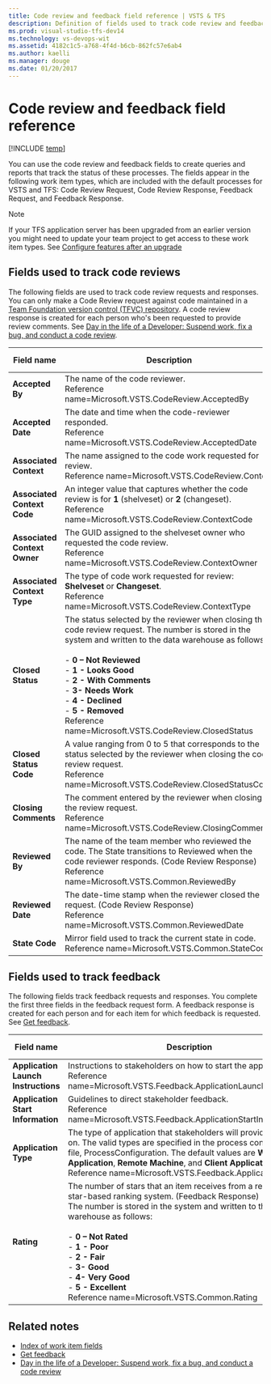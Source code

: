 ```yaml
---
title: Code review and feedback field reference | VSTS & TFS
description: Definition of fields used to track code review and feedback requests and responses for Visual Studio Team Services (VSTS) and Team Foundation Server 
ms.prod: visual-studio-tfs-dev14
ms.technology: vs-devops-wit
ms.assetid: 4182c1c5-a768-4f4d-b6cb-862fc57e6ab4
ms.author: kaelli
ms.manager: douge
ms.date: 01/20/2017
---
```


# Code review and feedback field reference

[!INCLUDE [temp](../_shared/dev15-version-header.md)]


You can use the code review and feedback fields to create queries and reports that track the status of these processes. The fields appear in the following work item types, which are included with the default processes for VSTS and TFS: Code Review Request, Code Review Response, Feedback Request, and Feedback Response.  
  
> [!NOTE]  
>  If your TFS application server has been upgraded from an earlier version you might need to update your team project to get access to these work item types. See [Configure features after an upgrade](../customize/configure-features-after-upgrade.md)  
  
##  <a name="codereviews"></a> Fields used to track code reviews  
 The following fields are used to track code review requests and responses. You can only make a Code Review request against code maintained in a [Team Foundation version control (TFVC) repository](../../tfvc/overview.md). A code review response is created for each person who's been requested to provide review comments. See [Day in the life of a Developer: Suspend work, fix a bug, and conduct a code review](../../tfvc/day-life-alm-developer-suspend-work-fix-bug-conduct-code-review.md).  
  
|**Field name**|**Description**|**Data type**|  
|--------------|---------------|-------------|  
|**Accepted By**|The name of the code reviewer.<br/>Reference name=Microsoft.VSTS.CodeReview.AcceptedBy|String|  
|**Accepted Date**|The date and time when the code-reviewer responded.<br/>Reference name=Microsoft.VSTS.CodeReview.AcceptedDate|DateTime|  
|**Associated Context**|The name assigned to the code work requested for review.<br/>Reference name=Microsoft.VSTS.CodeReview.Context|String|  
|**Associated Context Code**|An integer value that captures whether the code review is for **1** (shelveset) or **2** (changeset).<br/>Reference name=Microsoft.VSTS.CodeReview.ContextCode|Integer|  
|**Associated Context Owner**|The GUID assigned to the shelveset owner who requested the code review.<br/>Reference name=Microsoft.VSTS.CodeReview.ContextOwner|String|  
|**Associated Context Type**|The type of code work requested for review: **Shelveset** or **Changeset**.<br/>Reference name=Microsoft.VSTS.CodeReview.ContextType|String|  
|**Closed Status**|The status selected by the reviewer when closing the code review request. The number is stored in the system and written to the data warehouse as follows:<br /><br /> -   **0 – Not Reviewed**<br />-   **1 - Looks Good**<br />-   **2 - With Comments**<br />-   **3- Needs Work**<br />-   **4 - Declined**<br />-   **5 - Removed**<br/>Reference name=Microsoft.VSTS.CodeReview.ClosedStatus|String|  
|**Closed Status Code**|A value ranging from 0 to 5 that corresponds to the status selected by the reviewer when closing the code review request.<br/>Reference name=Microsoft.VSTS.CodeReview.ClosedStatusCode|Integer|  
|**Closing Comments**|The comment entered by the reviewer when closing the review request.<br/>Reference name=Microsoft.VSTS.CodeReview.ClosingComment|String|  
|**Reviewed By**|The name of the team member who reviewed the code. The State transitions to Reviewed when the code reviewer responds. (Code Review Response)<br/>Reference name=Microsoft.VSTS.Common.ReviewedBy|String|  
|**Reviewed Date**|The date-time stamp when the reviewer closed the request. (Code Review Response)<br/>Reference name=Microsoft.VSTS.Common.ReviewedDate|Date-Time|  
|**State Code**|Mirror field used to track the current state in code.<br/>Reference name=Microsoft.VSTS.Common.StateCode|Integer|  
  
##  <a name="feedback"></a> Fields used to track feedback  
 The following fields track feedback requests and responses. You complete the first three fields in the feedback request form. A feedback response is created for each person and for each item for which feedback is requested. See [Get feedback](../connect/get-feedback.md).  
  
|**Field name**|**Description**|**Data type**|  
|--------------------|---------------------|-------------------|  
|**Application Launch Instructions**|Instructions to stakeholders on how to start the application.<br/>Reference name=Microsoft.VSTS.Feedback.ApplicationLaunchInstructions|HTML|  
|**Application Start Information**|Guidelines to direct stakeholder feedback.<br/>Reference name=Microsoft.VSTS.Feedback.ApplicationStartInformation|PlainText|  
|**Application Type**|The type of application that stakeholders will provide feedback on. The valid types are specified in the process configuration file, ProcessConfiguration. The default values are **Web Application**, **Remote Machine**, and **Client Application**.<br/>Reference name=Microsoft.VSTS.Feedback.ApplicationType|String|  
|**Rating**|The number of stars that an item receives from a reviewer in a star-based ranking system. (Feedback Response)<br /> The number is stored in the system and written to the data warehouse as follows:<br /><br /> -   **0 – Not Rated**<br />-   **1 - Poor**<br />-   **2 - Fair**<br />-   **3- Good**<br />-   **4- Very Good**<br />-   **5 - Excellent**<br/>Reference name=Microsoft.VSTS.Common.Rating|String|  
  
## Related notes
- [Index of work item fields](work-item-field.md)
- [Get feedback](../connect/get-feedback.md)
- [Day in the life of a Developer: Suspend work, fix a bug, and conduct a code review](../../tfvc/day-life-alm-developer-suspend-work-fix-bug-conduct-code-review.md)